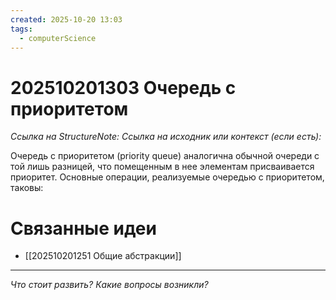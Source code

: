 ```yaml
---
created: 2025-10-20 13:03
tags:
  - computerScience
---
```

# 202510201303 Очередь с приоритетом

*Ссылка на StructureNote:*
*Ссылка на исходник или контекст (если есть):* 

Очередь с приоритетом (priority queue) аналогична обычной очереди с той лишь разницей, что помещенным в нее элементам присваивается приоритет. Основные операции, реализуемые очередью с приоритетом, таковы:

# Связанные идеи

- [[202510201251 Общие абстракции]]
---

*Что стоит развить? Какие вопросы возникли?*
